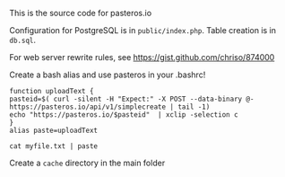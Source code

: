 This is the source code for pasteros.io

Configuration for PostgreSQL is in `public/index.php`. Table creation is in `db.sql`. 

For web server rewrite rules, see https://gist.github.com/chriso/874000


Create a bash alias and use pasteros in your .bashrc! 
```
function uploadText {
pasteid=$( curl -silent -H "Expect:" -X POST --data-binary @- https://pasteros.io/api/v1/simplecreate | tail -1)
echo "https://pasteros.io/$pasteid"  | xclip -selection c
}
alias paste=uploadText
```


`cat myfile.txt | paste`

Create a `cache` directory in the main folder
